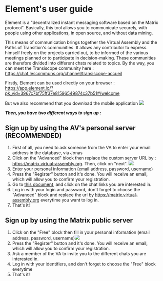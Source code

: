 # Element's user guide

Element is a "decentralized instant messaging software based on the Matrix protocol". Basically, this tool allows you to communicate securely, with people using other applications, in open source, and without data mining. 

This means of communication brings together the Virtual Assembly and the Paths of Transition's communities. It allows any contributor to express himself freely on the projects carried out, to be informed of the various meetings planned or to participate in decision-making. 
These communities are therefore divided into different chats related to topics. 
By the way, you can meet the Transiscope community here : https://chat.lescommuns.org/channel/transiscope-accueil 

Firstly, Element can be used directly on your browser : https://app.element.io/?pk_vid=3967c7bf75ff37e81596549874c37b51#/welcome 

But we also recommend that you download the mobile application ![](https://pad.lescommuns.org/uploads/upload_3716b408c1a2d8b27d2907f2a03bbcc4.png)

**_Then, you have two different ways to sign up :_**  

## Sign up by using the AV's personal server (RECOMMENDED)

1. First of all, you need to ask someone from the VA to enter your email address in the database, via Jonas
2. Click on the "Advanced" block then replace the custom server URL by : https://matrix.virtual-assembly.org. Then, click on "next".                               ![](https://pad.lescommuns.org/uploads/upload_70ee85dc3778614ba64ff2059130f942.png)
3. Enter your personal information (email address, password, username)
4. Press the "Register" button and it's done. You will receive an email, which will allow you to confirm your registration.
5. Go to [this document](https://pad.lescommuns.org/NULi_QmkS0-X9dmlogyY8g#), and click on the chat links you are interested in.
6. Log in with your login and password, don't forget to choose the "Advanced" block and replace the url by https://matrix.virtual-assembly.org everytime you want to log in.
7. That's it! 

## Sign up by using the Matrix public server 

1. Click on the "Free" block then fill in your personal information (email address, password, username)![](https://pad.lescommuns.org/uploads/upload_2b0d1d0909ed85fbb90770599a6b60fd.png)
3. Press the "Register" button and it's done. You will receive an email, which will allow you to confirm your registration.
6. Ask a member of the VA to invite you to the different chats you are interested in. 
7. Log in with your identifiers, and don't forget to choose the "Free" block everytime
8. That's it!
